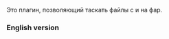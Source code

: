 ﻿[English Version is below]: #english

Это плагин, позволяющий таскать файлы с и на фар.

### <a name="english"></a> English version
